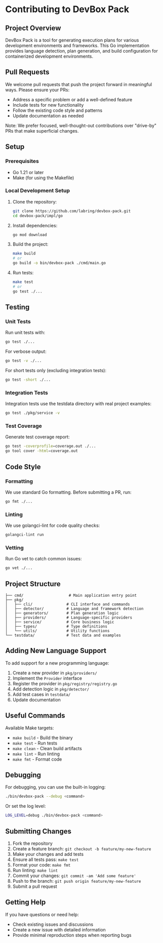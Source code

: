 # Contributing to DevBox Pack

## Project Overview

DevBox Pack is a tool for generating execution plans for various development environments and frameworks. This Go implementation provides language detection, plan generation, and build configuration for containerized development environments.

## Pull Requests

We welcome pull requests that push the project forward in meaningful ways.
Please ensure your PRs:

- Address a specific problem or add a well-defined feature
- Include tests for new functionality
- Follow the existing code style and patterns
- Update documentation as needed

Note: We prefer focused, well-thought-out contributions over "drive-by" PRs that make superficial changes.

## Setup

### Prerequisites

- Go 1.21 or later
- Make (for using the Makefile)

### Local Development Setup

1. Clone the repository:
   ```bash
   git clone https://github.com/labring/devbox-pack.git
   cd devbox-pack/impl/go
   ```

2. Install dependencies:
   ```bash
   go mod download
   ```

3. Build the project:
   ```bash
   make build
   # or
   go build -o bin/devbox-pack ./cmd/main.go
   ```

4. Run tests:
   ```bash
   make test
   # or
   go test ./...
   ```

## Testing

### Unit Tests

Run unit tests with:
```bash
go test ./...
```

For verbose output:
```bash
go test -v ./...
```

For short tests only (excluding integration tests):
```bash
go test -short ./...
```

### Integration Tests

Integration tests use the testdata directory with real project examples:
```bash
go test ./pkg/service -v
```

### Test Coverage

Generate test coverage report:
```bash
go test -coverprofile=coverage.out ./...
go tool cover -html=coverage.out
```

## Code Style

### Formatting

We use standard Go formatting. Before submitting a PR, run:
```bash
go fmt ./...
```

### Linting

We use golangci-lint for code quality checks:
```bash
golangci-lint run
```

### Vetting

Run Go vet to catch common issues:
```bash
go vet ./...
```

## Project Structure

```
├── cmd/                    # Main application entry point
├── pkg/
│   ├── cli/               # CLI interface and commands
│   ├── detector/          # Language and framework detection
│   ├── generators/        # Plan generation logic
│   ├── providers/         # Language-specific providers
│   ├── service/           # Core business logic
│   ├── types/             # Type definitions
│   └── utils/             # Utility functions
└── testdata/              # Test data and examples
```

## Adding New Language Support

To add support for a new programming language:

1. Create a new provider in `pkg/providers/`
2. Implement the `Provider` interface
3. Register the provider in `pkg/registry/registry.go`
4. Add detection logic in `pkg/detector/`
5. Add test cases in `testdata/`
6. Update documentation

## Useful Commands

Available Make targets:
- `make build` - Build the binary
- `make test` - Run tests
- `make clean` - Clean build artifacts
- `make lint` - Run linting
- `make fmt` - Format code

## Debugging

For debugging, you can use the built-in logging:
```bash
./bin/devbox-pack --debug <command>
```

Or set the log level:
```bash
LOG_LEVEL=debug ./bin/devbox-pack <command>
```

## Submitting Changes

1. Fork the repository
2. Create a feature branch: `git checkout -b feature/my-new-feature`
3. Make your changes and add tests
4. Ensure all tests pass: `make test`
5. Format your code: `make fmt`
6. Run linting: `make lint`
7. Commit your changes: `git commit -am 'Add some feature'`
8. Push to the branch: `git push origin feature/my-new-feature`
9. Submit a pull request

## Getting Help

If you have questions or need help:
- Check existing issues and discussions
- Create a new issue with detailed information
- Provide minimal reproduction steps when reporting bugs